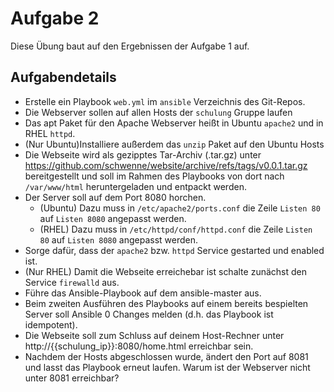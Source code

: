 # Aufgabe 2
Diese Übung baut auf den Ergebnissen der Aufgabe 1 auf.

## Aufgabendetails
* Erstelle ein Playbook `web.yml` im `ansible` Verzeichnis des Git-Repos.
* Die Webserver sollen auf allen Hosts der `schulung` Gruppe laufen
* Das apt Paket für den Apache Webserver heißt in Ubuntu `apache2` und in RHEL `httpd`.
* (Nur Ubuntu)Installiere außerdem das `unzip` Paket auf den Ubuntu Hosts
* Die Webseite wird als gezipptes Tar-Archiv (.tar.gz) unter https://github.com/schwenne/website/archive/refs/tags/v0.0.1.tar.gz bereitgestellt und soll im Rahmen des Playbooks von dort nach `/var/www/html`  heruntergeladen und entpackt werden.
* Der Server soll auf dem Port 8080 horchen.
  * (Ubuntu) Dazu muss in `/etc/apache2/ports.conf` die Zeile `Listen 80` auf `Listen 8080` angepasst werden.
  * (RHEL) Dazu muss in `/etc/httpd/conf/httpd.conf` die Zeile `Listen 80` auf `Listen 8080` angepasst werden.
* Sorge dafür, dass der `apache2` bzw. `httpd` Service gestarted und enabled ist.
* (Nur RHEL) Damit die Webseite erreichebar ist schalte zunächst den Service `firewalld` aus.
* Führe das Ansible-Playbook auf dem ansible-master aus.
* Beim zweiten Ausführen des Playbooks auf einem bereits bespielten Server soll Ansible 0 Changes melden (d.h. das Playbook ist idempotent).
* Die Webseite soll zum Schluss auf deinem Host-Rechner unter http://{{schulung_ip}}:8080/home.html erreichbar sein.
* Nachdem der Hosts abgeschlossen wurde, ändert den Port auf 8081 und lasst das Playbook erneut laufen. Warum ist der Webserver nicht unter 8081 erreichbar?
